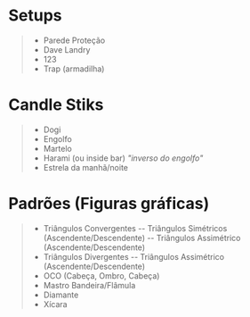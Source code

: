 # Setups
>- Parede Proteção
>- Dave Landry
>- 123
>- Trap (armadilha)

# Candle Stiks
>- Dogi 
>- Engolfo
>- Martelo
>- Harami (ou inside bar) _"inverso do engolfo"_
>- Estrela da manhã/noite

# Padrões (Figuras gráficas)
>- Triângulos Convergentes
>-- Triângulos Simétricos (Ascendente/Descendente)
>-- Triângulos Assimétrico (Ascendente/Descendente)
>- Triângulos Divergentes
>-- Triângulos Assimétrico (Ascendente/Descendente)
>- OCO (Cabeça, Ombro, Cabeça)
>- Mastro Bandeira/Flâmula
>- Diamante
>- Xícara
<!--stackedit_data:
eyJoaXN0b3J5IjpbMjAyODI4OTE3NiwtMTExNzA1ODc0OCwxMD
g0NDg5MzM1XX0=
-->